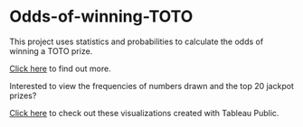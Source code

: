# Odds-of-winning-TOTO
This project uses statistics and probabilities to calculate the odds of winning a TOTO prize.

[Click here](Project_14_Toto.ipynb) to find out more.

Interested to view the frequencies of numbers drawn and the top 20 jackpot prizes?

[Click here](https://public.tableau.com/profile/peggy.chang#!/vizhome/TOTOLottery/S1) to check out these visualizations created with Tableau Public.

